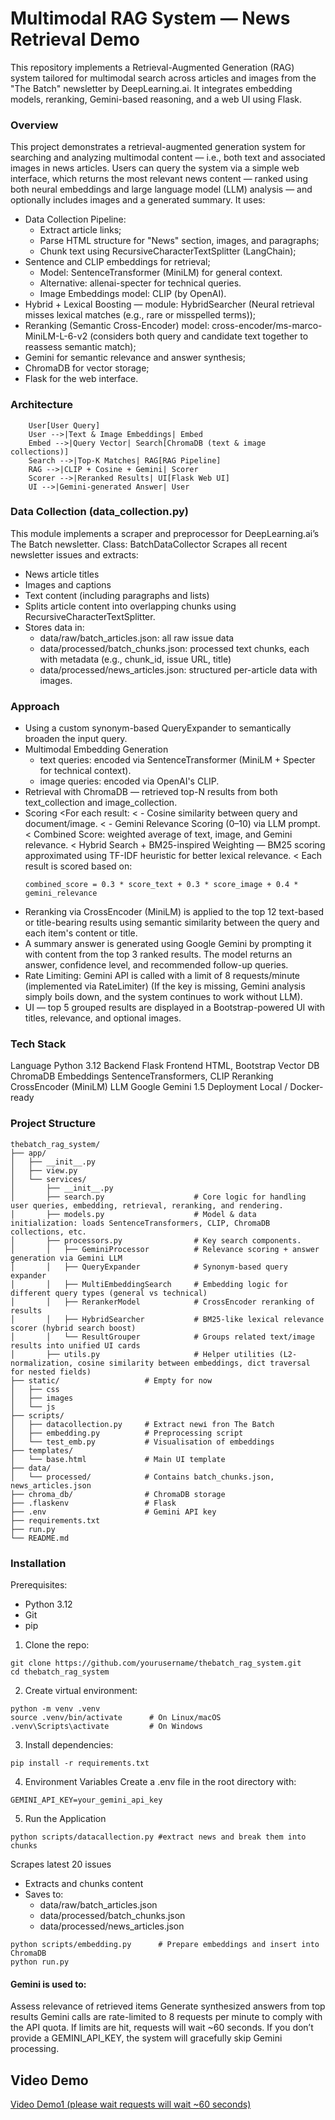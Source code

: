 # Multimodal RAG System — News Retrieval Demo
This repository implements a Retrieval-Augmented Generation (RAG) system tailored for multimodal search across articles and images from the "The Batch" newsletter by DeepLearning.ai. It integrates embedding models, reranking, Gemini-based reasoning, and a web UI using Flask.

### Overview
This project demonstrates a retrieval-augmented generation system for searching and analyzing multimodal content — i.e., both text and associated images in news articles. Users can query the system via a simple web interface, which returns the most relevant news content — ranked using both neural embeddings and large language model (LLM) analysis — and optionally includes images and a generated summary. It uses:
- Data Collection Pipeline:
    - Extract article links;
    - Parse HTML structure for "News" section, images, and paragraphs;
    - Chunk text using RecursiveCharacterTextSplitter (LangChain);
- Sentence and CLIP embeddings for retrieval;
    - Model: SentenceTransformer (MiniLM) for general context.
    - Alternative: allenai-specter for technical queries.
    - Image Embeddings model: CLIP (by OpenAI).
- Hybrid + Lexical Boosting — module: HybridSearcher (Neural retrieval misses lexical matches (e.g., rare or misspelled terms));
- Reranking (Semantic Cross-Encoder) model: cross-encoder/ms-marco-MiniLM-L-6-v2 (considers both query and candidate text together to reassess semantic match);
- Gemini for semantic relevance and answer synthesis;
- ChromaDB for vector storage;
- Flask for the web interface.

### Architecture
```
    User[User Query]
    User -->|Text & Image Embeddings| Embed
    Embed -->|Query Vector| Search[ChromaDB (text & image collections)]
    Search -->|Top-K Matches| RAG[RAG Pipeline]
    RAG -->|CLIP + Cosine + Gemini| Scorer
    Scorer -->|Reranked Results| UI[Flask Web UI]
    UI -->|Gemini-generated Answer| User
```

### Data Collection (data_collection.py)
This module implements a scraper and preprocessor for DeepLearning.ai’s The Batch newsletter.
Class: BatchDataCollector
Scrapes all recent newsletter issues and extracts:
- News article titles
- Images and captions
- Text content (including paragraphs and lists)
- Splits article content into overlapping chunks using RecursiveCharacterTextSplitter.
- Stores data in:
  - data/raw/batch_articles.json: all raw issue data
  - data/processed/batch_chunks.json: processed text chunks, each with metadata (e.g., chunk_id, issue URL, title)
  - data/processed/news_articles.json: structured per-article data with images.

### Approach
- Using a custom synonym-based QueryExpander to semantically broaden the input query.
- Multimodal Embedding Generation
  - text queries: encoded via SentenceTransformer (MiniLM + Specter for technical context).
  - image queries: encoded via OpenAI's CLIP.
- Retrieval with ChromaDB — retrieved top-N results from both text_collection and image_collection.
- Scoring
  <For each result:
  < - Cosine similarity between query and document/image.
  < - Gemini Relevance Scoring (0–10) via LLM prompt.
  < Combined Score: weighted average of text, image, and Gemini relevance.
  < Hybrid Search + BM25-inspired Weighting — BM25 scoring approximated using TF-IDF heuristic for better lexical relevance.
  < Each result is scored based on:
  ```
  combined_score = 0.3 * score_text + 0.3 * score_image + 0.4 * gemini_relevance
  ```
- Reranking via CrossEncoder (MiniLM) is applied to the top 12 text-based or title-bearing results using semantic similarity between the query and each item's content or title.
- A summary answer is generated using Google Gemini by prompting it with content from the top 3 ranked results. The model returns an answer, confidence level, and recommended follow-up queries.
- Rate Limiting: Gemini API is called with a limit of 8 requests/minute (implemented via RateLimiter) (If the key is missing, Gemini analysis simply boils down, and the system continues to work without LLM).
- UI — top 5 grouped results are displayed in a Bootstrap-powered UI with titles, relevance, and optional images.

### Tech Stack
Language	Python 3.12
Backend	Flask
Frontend	HTML, Bootstrap
Vector DB	ChromaDB
Embeddings	SentenceTransformers, CLIP
Reranking	CrossEncoder (MiniLM)
LLM	Google Gemini 1.5
Deployment	Local / Docker-ready

### Project Structure
```
thebatch_rag_system/
├── app/
│   ├── __init__.py
│   ├── view.py
│   └── services/
│       ├── __init__.py
│       ├── search.py                    # Core logic for handling user queries, embedding, retrieval, reranking, and rendering.
│       ├── models.py                    # Model & data initialization: loads SentenceTransformers, CLIP, ChromaDB collections, etc.
│       ├── processors.py                # Key search components.
│       │   ├── GeminiProcessor          # Relevance scoring + answer generation via Gemini LLM
│       │   ├── QueryExpander            # Synonym-based query expander
│       │   ├── MultiEmbeddingSearch     # Embedding logic for different query types (general vs technical)
│       │   ├── RerankerModel            # CrossEncoder reranking of results
│       │   ├── HybridSearcher           # BM25-like lexical relevance scorer (hybrid search boost)
│       │   └── ResultGrouper            # Groups related text/image results into unified UI cards
│       ├── utils.py                     # Helper utilities (L2-normalization, cosine similarity between embeddings, dict traversal for nested fields)
├── static/                   # Empty for now
│   ├── css
│   ├── images
│   └── js
├── scripts/
│   ├── datacollection.py     # Extract newі fron The Batch
│   ├── embedding.py          # Preprocessing script
│   └── test_emb.py           # Visualisation of embeddings
├── templates/
│   └── base.html             # Main UI template
├── data/
│   └── processed/            # Contains batch_chunks.json, news_articles.json
├── chroma_db/                # ChromaDB storage
├── .flaskenv                 # Flask
├── .env                      # Gemini API key
├── requirements.txt
├── run.py
└── README.md
```

### Installation
Prerequisites:
- Python 3.12 
- Git
- pip

1. Clone the repo:
```
git clone https://github.com/yourusername/thebatch_rag_system.git
cd thebatch_rag_system
```
2. Create virtual environment:
```
python -m venv .venv
source .venv/bin/activate      # On Linux/macOS
.venv\Scripts\activate         # On Windows
```
3. Install dependencies:
```
pip install -r requirements.txt
```
4. Environment Variables
Create a .env file in the root directory with:
```
GEMINI_API_KEY=your_gemini_api_key
```
5. Run the Application
```
python scripts/datacallection.py #extract news and break them into chunks
```
Scrapes latest 20 issues
- Extracts and chunks content
- Saves to:
  - data/raw/batch_articles.json
  - data/processed/batch_chunks.json
  - data/processed/news_articles.json
```
python scripts/embedding.py      # Prepare embeddings and insert into ChromaDB
python run.py
```
#### Gemini is used to:
Assess relevance of retrieved items
Generate synthesized answers from top results
Gemini calls are rate-limited to 8 requests per minute to comply with the API quota. If limits are hit, requests will wait ~60 seconds.
If you don’t provide a GEMINI_API_KEY, the system will gracefully skip Gemini processing.    

## Video Demo
[Video Demo1 (please wait requests will wait ~60 seconds)](https://drive.google.com/file/d/1xilitXIKSO-OlmtNdSKjPNd3DwdRASJ4/view?usp=sharing)
